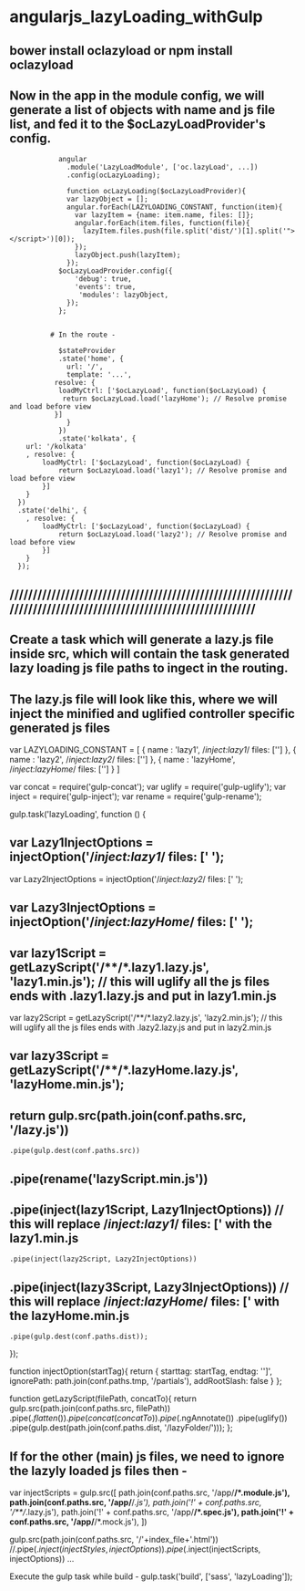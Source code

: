 # angularjs_lazyLoading_withGulp


## bower install oclazyload or npm install oclazyload

## Now in the app in the module config, we will generate a list of objects with name and js file list, and fed it to the $ocLazyLoadProvider's config.

                angular
                  .module('LazyLoadModule', ['oc.lazyLoad', ...])
                  .config(ocLazyLoading);

                  function ocLazyLoading($ocLazyLoadProvider){
                  var lazyObject = [];
                  angular.forEach(LAZYLOADING_CONSTANT, function(item){
                    var lazyItem = {name: item.name, files: []};
                    angular.forEach(item.files, function(file){
                      lazyItem.files.push(file.split('dist/')[1].split('"></script>')[0]);
                    });
                    lazyObject.push(lazyItem);
                  });
                $ocLazyLoadProvider.config({
                    'debug': true,
                    'events': true,
                     'modules': lazyObject,
                  });
                };


              # In the route -

                $stateProvider
                .state('home', {
                  url: '/',
                  template: '...',
               resolve: {
                loadMyCtrl: ['$ocLazyLoad', function($ocLazyLoad) {
                 return $ocLazyLoad.load('lazyHome'); // Resolve promise and load before view
               }]
                  }
                })
                .state('kolkata', {
        url: '/kolkata'
        , resolve: {
            loadMyCtrl: ['$ocLazyLoad', function($ocLazyLoad) {
                return $ocLazyLoad.load('lazy1'); // Resolve promise and load before view
            }]
        }
      })
      .state('delhi', {
        , resolve: {
            loadMyCtrl: ['$ocLazyLoad', function($ocLazyLoad) {
                return $ocLazyLoad.load('lazy2'); // Resolve promise and load before view
            }]
        }
      });


## //////////////////////////////////////////////////////////////////////////////////////////////////////////////////




## Create a task which will generate a lazy.js file inside src, which will contain the task generated lazy loading js file paths to ingect in the routing.

## The lazy.js file will look like this, where we will inject the minified and uglified controller specific generated js files

var LAZYLOADING_CONSTANT = [
      {
          name : 'lazy1',
          /*inject:lazy1*/ files: ['']
      },
      {
          name : 'lazy2',
          /*inject:lazy2*/ files: ['']
      },
      {
          name : 'lazyHome',
          /*inject:lazyHome*/ files: ['']
      }
    ]



var concat = require('gulp-concat');
var uglify = require('gulp-uglify');
var inject = require('gulp-inject');
var rename = require('gulp-rename');

gulp.task('lazyLoading', function () {
  ## var Lazy1InjectOptions = injectOption('/*inject:lazy1*/ files: [\' ');
  var Lazy2InjectOptions = injectOption('/*inject:lazy2*/ files: [\' ');
##   var Lazy3InjectOptions = injectOption('/*inject:lazyHome*/ files: [\' ');

  ## var lazy1Script = getLazyScript('/**/*.lazy1.lazy.js', 'lazy1.min.js'); // this will uglify all the js files ends with .lazy1.lazy.js and put in lazy1.min.js
  var lazy2Script = getLazyScript('/**/*.lazy2.lazy.js', 'lazy2.min.js'); // this will uglify all the js files ends with .lazy2.lazy.js and put in lazy2.min.js
##   var lazy3Script = getLazyScript('/**/*.lazyHome.lazy.js', 'lazyHome.min.js');



  ## return gulp.src(path.join(conf.paths.src, '/lazy.js'))
    .pipe(gulp.dest(conf.paths.src))
  ##   .pipe(rename('lazyScript.min.js'))
  ##   .pipe(inject(lazy1Script, Lazy1InjectOptions))  // this will replace /*inject:lazy1*/ files: [\' with the lazy1.min.js
    .pipe(inject(lazy2Script, Lazy2InjectOptions))
  ##   .pipe(inject(lazy3Script, Lazy3InjectOptions)) // this will replace /*inject:lazyHome*/ files: [\' with the lazyHome.min.js
    .pipe(gulp.dest(conf.paths.dist));

});

function injectOption(startTag){
  return {
    starttag: startTag,
    endtag: '\']',
    ignorePath: path.join(conf.paths.tmp, '/partials'),
    addRootSlash: false
  }
};

function getLazyScript(filePath, concatTo){
  return gulp.src(path.join(conf.paths.src, filePath))
  .pipe($.flatten())
  .pipe(concat(concatTo))
  .pipe($.ngAnnotate())
  .pipe(uglify())
  .pipe(gulp.dest(path.join(conf.paths.dist, '/lazyFolder/')));
};


## If for the other (main) js files, we need to ignore the lazyly loaded js files then -

var injectScripts = gulp.src([
    path.join(conf.paths.src, '/app/**/*.module.js'),
    path.join(conf.paths.src, '/app/**/*.js'),
    path.join('!' + conf.paths.src, '/**/*.lazy.js'),
    path.join('!' + conf.paths.src, '/app/**/*.spec.js'),
    path.join('!' + conf.paths.src, '/app/**/*.mock.js'),
  ])

gulp.src(path.join(conf.paths.src, '/'+index_file+'.html'))
    //.pipe($.inject(injectStyles, injectOptions))
    .pipe($.inject(injectScripts, injectOptions))
...

Execute the gulp task while build -
gulp.task('build', ['sass', 'lazyLoading']);


